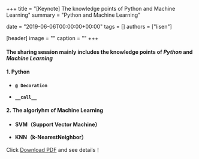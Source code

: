 +++
title = "[Keynote] The knowledge points of Python and Machine Learning"
summary = "Python and Machine Learning"

date = "2019-06-06T00:00:00+00:00"
tags = []
authors = ["lisen"]

[header]
image = ""
caption = ""
+++
#### The sharing session mainly includes the knowledge points of  ***Python*** and ***Machine Learning***
#### 1. Python
- **`@ Decoration`**

- **`__call__`**

#### 2. The algoriyhm of Machine Learning
- **SVM（Support Vector Machine）**

- **KNN（k-NearestNeighbor）**

Click [Download PDF](https://eyrie.coden.hk/api/space?path=/c422/weekly-keynote/2019-06-06-lisen/keynote.pdf) and see details！
